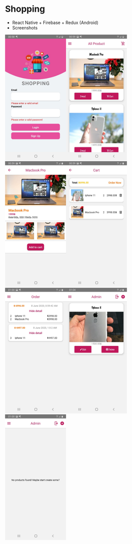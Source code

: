 # Shopping
+ React Native + Firebase + Redux (Android)
+ Screenshots

<img src="https://github.com/tranquocviet226/Shopping/blob/master/assets/images/login.jpg?raw=true" width="200"/><img src="https://github.com/tranquocviet226/Shopping/blob/master/assets/images/home.jpg?raw=true" width="200"/><img src="https://github.com/tranquocviet226/Shopping/blob/master/assets/images/detail.jpg?raw=true" width="200"/><img src="https://github.com/tranquocviet226/Shopping/blob/master/assets/images/order.jpg?raw=true" width="200"/><img src="https://github.com/tranquocviet226/Shopping/blob/master/assets/images/invoice.jpg?raw=true" width="200"/><img src="https://github.com/tranquocviet226/Shopping/blob/master/assets/images/admin.jpg?raw=true" width="200"/><img src="https://github.com/tranquocviet226/Shopping/blob/master/assets/images/admin1.jpg?raw=true" width="200"/>
